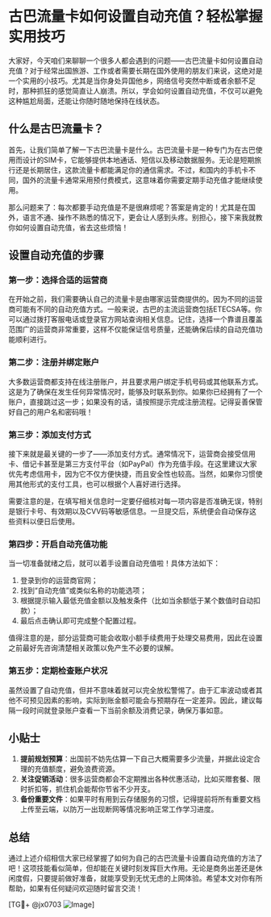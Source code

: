 # 古巴流量卡如何设置自动充值？轻松掌握实用技巧

大家好，今天咱们来聊聊一个很多人都会遇到的问题——古巴流量卡如何设置自动充值？对于经常出国旅游、工作或者需要长期在国外使用的朋友们来说，这绝对是一个实用的小技巧。尤其是当你身处异国他乡，网络信号突然中断或者余额不足时，那种抓狂的感觉简直让人崩溃。所以，学会如何设置自动充值，不仅可以避免这种尴尬局面，还能让你随时随地保持在线状态。

## 什么是古巴流量卡？

首先，让我们简单了解一下古巴流量卡是什么。古巴流量卡是一种专门为在古巴使用而设计的SIM卡，它能够提供本地通话、短信以及移动数据服务。无论是短期旅行还是长期居住，这款流量卡都能满足你的通信需求。不过，和国内的手机卡不同，国外的流量卡通常采用预付费模式，这意味着你需要定期手动充值才能继续使用。

那么问题来了：每次都要手动充值是不是很麻烦呢？答案是肯定的！尤其是在国外，语言不通、操作不熟悉的情况下，更会让人感到头疼。别担心，接下来我就教你如何设置自动充值，省去这些烦恼！

## 设置自动充值的步骤

### 第一步：选择合适的运营商

在开始之前，我们需要确认自己的流量卡是由哪家运营商提供的。因为不同的运营商可能有不同的自动充值方式。一般来说，古巴的主流运营商包括ETECSA等。你可以通过拨打客服电话或登录官方网站查询相关信息。记住，选择一个靠谱且覆盖范围广的运营商非常重要，这样不仅能保证信号质量，还能确保后续的自动充值功能顺利进行。

### 第二步：注册并绑定账户

大多数运营商都支持在线注册账户，并且要求用户绑定手机号码或其他联系方式。这是为了确保在发生任何异常情况时，能够及时联系到你。如果你已经拥有了一个账户，直接跳过这一步；如果没有的话，请按照提示完成注册流程。记得妥善保管好自己的用户名和密码哦！

### 第三步：添加支付方式

接下来就是最关键的一步了——添加支付方式。通常情况下，运营商会接受信用卡、借记卡甚至是第三方支付平台（如PayPal）作为充值手段。在这里建议大家优先考虑信用卡，因为它不仅方便快捷，而且安全性也较高。当然，如果你习惯使用其他形式的支付工具，也可以根据个人喜好进行选择。

需要注意的是，在填写相关信息时一定要仔细核对每一项内容是否准确无误，特别是银行卡号、有效期以及CVV码等敏感信息。一旦提交后，系统便会自动保存这些资料以便日后使用。

### 第四步：开启自动充值功能

当一切准备就绪之后，就可以着手设置自动充值啦！具体方法如下：

1. 登录到你的运营商官网；
2. 找到“自动充值”或类似名称的功能选项；
3. 根据提示输入最低充值金额以及触发条件（比如当余额低于某个数值时自动扣款）；
4. 最后点击确认即可完成整个配置过程。

值得注意的是，部分运营商可能会收取小额手续费用于处理交易费用，因此在设置之前最好先咨询清楚相关政策以免产生不必要的误解。

### 第五步：定期检查账户状况

虽然设置了自动充值，但并不意味着就可以完全放松警惕了。由于汇率波动或者其他不可预见因素的影响，实际到账金额可能会与预期存在一定差异。因此，建议每隔一段时间就登录账户查看一下当前余额及消费记录，确保万事如意。

## 小贴士

1. **提前规划预算**：出国前不妨先估算一下自己大概需要多少流量，并据此设定合理的充值额度，避免浪费资源。
2. **关注促销活动**：很多运营商都会不定期推出各种优惠活动，比如买赠套餐、限时折扣等，抓住机会能帮你节省不少开支。
3. **备份重要文件**：如果平时有用到云存储服务的习惯，记得提前将所有重要文档上传至云端，以防万一出现断网等情况影响正常工作学习进度。

## 总结

通过上述介绍相信大家已经掌握了如何为自己的古巴流量卡设置自动充值的方法了吧！这项技能看似简单，但却能在关键时刻发挥巨大作用。无论是商务出差还是休闲度假，只要提前做好准备，就能享受到无忧无虑的上网体验。希望本文对你有所帮助，如果有任何疑问欢迎随时留言交流！

[TG💪+ @jx0703 ![Image](https://github.com/user-attachments/assets/dbca1d08-cadb-493c-b0ec-ad6f7a83f270)]
